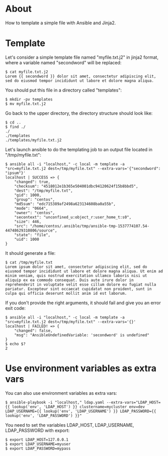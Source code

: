 # About


How to template a simple file with Ansible and Jinja2.

# Template


Let's consider a simple template file named "myfile.txt.j2" in jinja2 format, where a variable named "secondword" will be replaced:


    $ cat myfile.txt.j2
    Lorem {{ secondword }} dolor sit amet, consectetur adipiscing elit, sed do eiusmod tempor incididunt ut labore et dolore magna aliqua.


You should put this file in a directory called "templates":


    $ mkdir -pv templates
    $ mv myfile.txt.j2


Go back to the upper directory, the directory structure should look like:


    $ cd ..
    $ find ./
    ./
    ./templates
    ./templates/myfile.txt.j2


Let's launch ansible to do the templating job to an output file located in "/tmp/myfile.txt":


    $ ansible all -i "localhost," -c local -m template -a "src=myfile.txt.j2 dest=/tmp/myfile.txt" --extra-vars='{"secondword": "ipsum"}'
    localhost | SUCCESS => {
        "changed": true,
        "checksum": "4518012e1b365e504001dbc94120624f15b8bbd5",
        "dest": "/tmp/myfile.txt",
        "gid": 1000,
        "group": "centos",
        "md5sum": "edc715389af2498a623134608ba0a55b",
        "mode": "0664",
        "owner": "centos",
        "secontext": "unconfined_u:object_r:user_home_t:s0",
        "size": 446,
        "src": "/home/centos/.ansible/tmp/ansible-tmp-1537774107.54-44748629310806/source",
        "state": "file",
        "uid": 1000
    }


It should generate a file:


    $ cat /tmp/myfile.txt
    Lorem ipsum dolor sit amet, consectetur adipiscing elit, sed do eiusmod tempor incididunt ut labore et dolore magna aliqua. Ut enim ad minim veniam, quis nostrud exercitation ullamco laboris nisi ut aliquip ex ea commodo consequat. Duis aute irure dolor in reprehenderit in voluptate velit esse cillum dolore eu fugiat nulla pariatur. Excepteur sint occaecat cupidatat non proident, sunt in culpa qui officia deserunt mollit anim id est laborum.


If you don't provide the right arguments, it should fail and give you an error exit code:


    $ ansible all -i "localhost," -c local -m template -a "src=myfile.txt.j2 dest=/tmp/myfile.txt" --extra-vars='{}'
    localhost | FAILED! => {
        "changed": false,
        "msg": "AnsibleUndefinedVariable: 'secondword' is undefined"
    }
    $ echo $?
    2


# Use environment variables as extra vars


You can also use environment variables as extra vars:


    $ ansible-playbook -i "localhost," ldap.yaml --extra-vars="LDAP_HOST={{ lookup('env', 'LDAP_HOST') }} clustername=mycluster env=dev LDAP_USERNAME={{ lookup('env', 'LDAP_USERNAME') }} LDAP_PASSWORD={{ lookup('env', 'LDAP_PASSWORD') }}"


You need to set the variables LDAP_HOST, LDAP_USERNAME, LDAP_PASSWORD with export:


    $ export LDAP_HOST=127.0.0.1
    $ export LDAP_USERNAME=myuser
    $ export LDAP_PASSWORD=mypass
